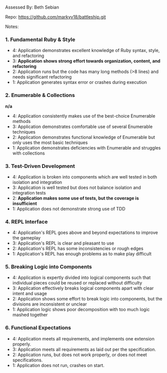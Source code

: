 Assessed By: Beth Sebian

Repo: https://github.com/markyv18/battleship.git

Notes:


### 1. Fundamental Ruby & Style
* 4:  Application demonstrates excellent knowledge of Ruby syntax, style, and refactoring
* 3:  **Application shows strong effort towards organization, content, and refactoring**
* 2:  Application runs but the code has many long methods (>8 lines) and needs significant refactoring
* 1:  Application generates syntax error or crashes during execution

### 2. Enumerable & Collections
**n/a**

* 4: Application consistently makes use of the best-choice Enumerable methods
* 3: Application demonstrates comfortable use of several Enumerable techniques
* 2: Application demonstrates functional knowledge of Enumerable but only uses the most basic techniques
* 1: Application demonstrates deficiencies with Enumerable and struggles with collections

### 3. Test-Driven Development

* 4: Application is broken into components which are well tested in both isolation and integration
* 3: Application is well tested but does not balance isolation and integration tests
* 2: **Application makes some use of tests, but the coverage is insufficient**
* 1: Application does not demonstrate strong use of TDD

### 4. REPL Interface

* 4: Application's REPL goes above and beyond expectations to improve the gameplay
* 3: Application's REPL is clear and pleasant to use
* 2: Application's REPL has some inconsistencies or rough edges
* 1: Application's REPL has enough problems as to make play difficult

### 5. Breaking Logic into Components

* 4: Application is expertly divided into logical components such that individual pieces could be reused or replaced without difficulty
* 3: Application effectively breaks logical components apart with clear intent and usage
* 2: Application shows some effort to break logic into components, but the divisions are inconsistent or unclear
* 1: Application logic shows poor decomposition with too much logic mashed together

### 6. Functional Expectations

* 4: Application meets all requirements, and implements one extension properly.
* 3: Application meets all requirements as laid out per the specification.
* 2: Application runs, but does not work properly, or does not meet specifications.
* 1: Application does not run, crashes on start.
